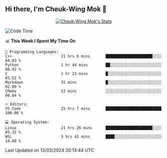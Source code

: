 ## Hi there, I'm Cheuk-Wing Mok 👋

<!--
**mozro0327/mozro0327** is a ✨ _special_ ✨ repository because its `README.md` (this file) appears on your GitHub profile.

Here are some ideas to get you started:

- 🔭 I’m currently working on ...
- 🌱 I’m currently learning ...
- 👯 I’m looking to collaborate on ...
- 🤔 I’m looking for help with ...
- 💬 Ask me about ...
- 📫 How to reach me: ...
- 😄 Pronouns: ...
- ⚡ Fun fact: ...
-->

<p align="center">
  <a href="https://github.com/mozro0327" class="rich-diff-level-one">
    <img src="https://github-readme-stats.vercel.app/api?username=mozro0327&title_color=333&text_color=777" alt="Cheuk-Wing Mok's Stats" >
    <!-- &hide=issues
    <img src="https://github-readme-stats.vercel.app/api?username=mozro0327&hide=issues&title_color=333&text_color=777" alt="Cheuk-Wing Mok's Stats" >
    -->
  </a>
</p>

<!--START_SECTION:waka-->
![Code Time](http://img.shields.io/badge/Code%20Time-2%2C396%20hrs%2048%20mins-blue)

📊 **This Week I Spent My Time On** 

```text
💬 Programming Languages: 
C++                      21 hrs 6 mins       █████████████████████░░░░   84.03 % 
Python                   1 hr 44 mins        ██░░░░░░░░░░░░░░░░░░░░░░░   06.92 % 
C                        1 hr 23 mins        █░░░░░░░░░░░░░░░░░░░░░░░░   05.52 % 
Markdown                 31 mins             █░░░░░░░░░░░░░░░░░░░░░░░░   02.09 % 
CMake                    12 mins             ░░░░░░░░░░░░░░░░░░░░░░░░░   00.84 % 

🔥 Editors: 
VS Code                  25 hrs 7 mins       █████████████████████████   100.00 % 

💻 Operating System: 
Linux                    21 hrs 26 mins      █████████████████████░░░░   85.32 % 
WSL                      3 hrs 41 mins       ████░░░░░░░░░░░░░░░░░░░░░   14.68 % 
```


 Last Updated on 13/03/2024 20:13:44 UTC
<!--END_SECTION:waka-->
